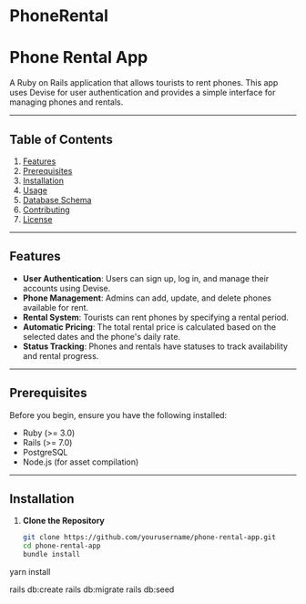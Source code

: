 # PhoneRental
# Phone Rental App

A Ruby on Rails application that allows tourists to rent phones. This app uses Devise for user authentication and provides a simple interface for managing phones and rentals.

---

## Table of Contents

1. [Features](#features)
2. [Prerequisites](#prerequisites)
3. [Installation](#installation)
4. [Usage](#usage)
5. [Database Schema](#database-schema)
6. [Contributing](#contributing)
7. [License](#license)

---

## Features

- **User Authentication**: Users can sign up, log in, and manage their accounts using Devise.
- **Phone Management**: Admins can add, update, and delete phones available for rent.
- **Rental System**: Tourists can rent phones by specifying a rental period.
- **Automatic Pricing**: The total rental price is calculated based on the selected dates and the phone's daily rate.
- **Status Tracking**: Phones and rentals have statuses to track availability and rental progress.

---

## Prerequisites

Before you begin, ensure you have the following installed:

- Ruby (>= 3.0)
- Rails (>= 7.0)
- PostgreSQL
- Node.js (for asset compilation)

---

## Installation

1. **Clone the Repository**

   ```bash
   git clone https://github.com/yourusername/phone-rental-app.git
   cd phone-rental-app
   bundle install
yarn install

rails db:create
rails db:migrate
rails db:seed
```
